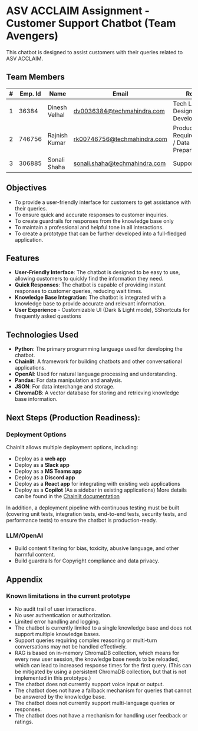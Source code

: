 # ASV ACCLAIM Assignment - Customer Support Chatbot (Team Avengers)

This chatbot is designed to assist customers with their queries related to ASV ACCLAIM.

## Team Members

| # | Emp. Id | Name          | Email                          | Role                                      |
|---|---------|---------------|--------------------------------|-------------------------------------------|
| 1 | 36384   | Dinesh Velhal | dv0036384@techmahindra.com     | Tech Lead, Design, Development            |
| 2 | 746756  | Rajnish Kumar | rk00746756@techmahindra.com    | Product / Requirements / Data Preparation |
| 3 | 306885  | Sonali Shaha  | sonali.shaha@techmahindra.com  | Support                                   |


## Objectives
- To provide a user-friendly interface for customers to get assistance with their queries.
- To ensure quick and accurate responses to customer inquiries.
- To create guardrails for responses from the knowledge base only
- To maintain a professional and helpful tone in all interactions.
- To create a prototype that can be further developed into a full-fledged application.

## Features
- **User-Friendly Interface**: The chatbot is designed to be easy to use, allowing customers to quickly find the information they need.
- **Quick Responses**: The chatbot is capable of providing instant responses to customer queries, reducing wait times.
- **Knowledge Base Integration**: The chatbot is integrated with a knowledge base to provide accurate and relevant information.
- **User Experience** - Customizable UI (Dark & Light mode), SShortcuts for frequently asked questions

## Technologies Used
- **Python**: The primary programming language used for developing the chatbot.
- **Chainlit**: A framework for building chatbots and other conversational applications.
- **OpenAI**: Used for natural language processing and understanding.
- **Pandas**: For data manipulation and analysis.
- **JSON**: For data interchange and storage.
- **ChromaDB**: A vector database for storing and retrieving knowledge base information.

## Next Steps (Production Readiness):
### Deployment Options
Chainlit allows multiple deployment options, including:
- Deploy as a **web app**
- Deploy as a **Slack app**
- Deploy as a **MS Teams app**
- Deploy as a **Discord app**
- Deploy as a **React app** for integrating with existing web applications
- Deploy as a **Copilot** (As a sidebar in existing applications)
More details can be found in the [Chainlit documentation](https://docs.chainlit.io/deploy/overview)

In addition, a deployment pipeline with continuous testing must be built (covering unit tests, integration tests, end-to-end tests, security tests, and performance tests) to ensure the chatbot is production-ready.

### LLM/OpenAI
- Build content filtering for bias, toxicity, abusive language, and other harmful content.
- Build guardrails for Copyright compliance and data privacy.


## Appendix
### Known limitations in the current prototype
- No audit trail of user interactions.
- No user authentication or authorization.
- Limited error handling and logging.
- The chatbot is currently limited to a single knowledge base and does not support multiple knowledge bases.
- Support queries requiring complex reasoning or multi-turn conversations may not be handled effectively.
- RAG is based on in-memory ChromaDB collection, which means for every new user session, the knowledge base needs to be reloaded, 
which can lead to increased response times for the first query. (This can be mitigated by using a persistent ChromaDB collection, but that is not implemented in this prototype.)
- The chatbot does not currently support voice input or output.
- The chatbot does not have a fallback mechanism for queries that cannot be answered by the knowledge base.
- The chatbot does not currently support multi-language queries or responses.
- The chatbot does not have a mechanism for handling user feedback or ratings.